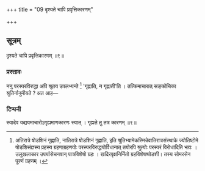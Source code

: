 +++
title = "09 दृश्यते चापि प्रवृत्तिकारणम्"

+++
## सूत्रम्
दृश्यते चापि प्रवृत्तिकारणम् ॥९॥  
### प्रस्तावः
ननु परस्परविरुद्धा अपि श्रुतय उपलभ्यन्ते [^२] 'गृह्णाति, न गृह्णाती'ति । तत्किमाचारात् सङ्कोचिका श्रुतिर्नानुमीयते ? अत आह—  
### टिप्पनी
स्यादेव यद्ययमाचारोऽगृह्यमाणकारणः स्यात् । गृह्यते तु तत्र कारणम् ॥९॥  

[^२]:  

    अतिरात्रे षोडशिनं गृह्णाति, नातिरात्रे षोडशिनं गृह्णाति, इति श्रुतिभ्यामेकस्मिन्नेवातिरात्रसंस्थाके ज्योतिष्टोमे षोडशिसंज्ञस्य प्रहस्य ग्रहणाग्रहणयोः परस्परविरुद्धयोर्विधानात् तयोरपि श्रुत्योः परस्परं विरोधादिति भावः । उलूखलाकार उपर्यासेचनवान् पात्रविशेषो ग्रहः । खदिरवृक्षनिर्मितो ग्रहविशेषष्षोडशी। तस्य सोमरसेन पूरणं ग्रहणम् ।  
